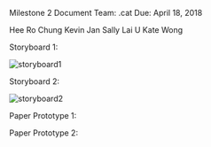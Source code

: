 Milestone 2 Document
Team: .cat
Due: April 18, 2018

Hee Ro Chung
Kevin Jan
Sally Lai U
Kate Wong


Storyboard 1:

![storyboard1](storyboard1.jpg)

Storyboard 2:

![storyboard2](storyboard2.jpg)

Paper Prototype 1:



Paper Prototype 2:
